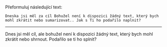 Přeformuluj následující text:

```
Dneska jsi měl za cíl Bohužel není k dispozici žádný text, který bych mohl zkrátit nebo sumarizovat.. Jak s Ti ho podařilo naplnit?
```

---

<!-- chatcmpl-74omBVMvKNCt0hzeRQrBs55De4EQ3 -->

Dnes jsi měl cíl, ale bohužel není k dispozici žádný text, který bych mohl zkrátit nebo shrnout. Podařilo se ti ho splnit?